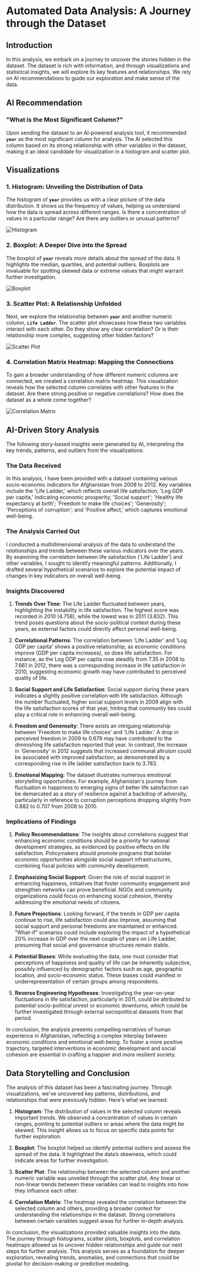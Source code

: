 # Automated Data Analysis: A Journey through the Dataset

## Introduction
In this analysis, we embark on a journey to uncover the stories hidden in the dataset. The dataset is rich with information, and through visualizations and statistical insights, we will explore its key features and relationships. We rely on AI recommendations to guide our exploration and make sense of the data.

## AI Recommendation
### "What is the Most Significant Column?"
Upon sending the dataset to an AI-powered analysis tool, it recommended **`year`** as the most significant column for analysis. The AI selected this column based on its strong relationship with other variables in the dataset, making it an ideal candidate for visualization in a histogram and scatter plot.

## Visualizations
### 1. Histogram: Unveiling the Distribution of Data
The histogram of **`year`** provides us with a clear picture of the data distribution. It shows us the frequency of values, helping us understand how the data is spread across different ranges. Is there a concentration of values in a particular range? Are there any outliers or unusual patterns?

![Histogram](histogram.png)

### 2. Boxplot: A Deeper Dive into the Spread
The boxplot of **`year`** reveals more details about the spread of the data. It highlights the median, quartiles, and potential outliers. Boxplots are invaluable for spotting skewed data or extreme values that might warrant further investigation.

![Boxplot](boxplot.png)

### 3. Scatter Plot: A Relationship Unfolded
Next, we explore the relationship between **`year`** and another numeric column, **`Life Ladder`**. The scatter plot showcases how these two variables interact with each other. Do they show any clear correlation? Or is their relationship more complex, suggesting other hidden factors?

![Scatter Plot](scatter_plot.png)

### 4. Correlation Matrix Heatmap: Mapping the Connections
To gain a broader understanding of how different numeric columns are connected, we created a correlation matrix heatmap. This visualization reveals how the selected column correlates with other features in the dataset. Are there strong positive or negative correlations? How does the dataset as a whole come together?

![Correlation Matrix](correlation_matrix.png)

## AI-Driven Story Analysis
The following story-based insights were generated by AI, interpreting the key trends, patterns, and outliers from the visualizations:

### The Data Received

In this analysis, I have been provided with a dataset containing various socio-economic indicators for Afghanistan from 2008 to 2012. Key variables include the 'Life Ladder,' which reflects overall life satisfaction; 'Log GDP per capita,' indicating economic prosperity; 'Social support'; 'Healthy life expectancy at birth'; 'Freedom to make life choices'; 'Generosity'; 'Perceptions of corruption'; and 'Positive affect,' which captures emotional well-being.

### The Analysis Carried Out

I conducted a multidimensional analysis of the data to understand the relationships and trends between these various indicators over the years. By examining the correlation between life satisfaction ('Life Ladder') and other variables, I sought to identify meaningful patterns. Additionally, I drafted several hypothetical scenarios to explore the potential impact of changes in key indicators on overall well-being.

### Insights Discovered

1. **Trends Over Time**: The Life Ladder fluctuated between years, highlighting the instability in life satisfaction. The highest score was recorded in 2010 (4.758), while the lowest was in 2011 (3.832). This trend poses questions about the socio-political context during these years, as external factors could directly affect personal well-being.

2. **Correlational Patterns**: The correlation between 'Life Ladder' and 'Log GDP per capita' shows a positive relationship; as economic conditions improve (GDP per capita increases), so does life satisfaction. For instance, as the Log GDP per capita rose steadily from 7.35 in 2008 to 7.661 in 2012, there was a corresponding increase in life satisfaction in 2010, suggesting economic growth may have contributed to perceived quality of life.

3. **Social Support and Life Satisfaction**: Social support during these years indicates a slightly positive correlation with life satisfaction. Although the number fluctuated, higher social support levels in 2009 align with the life satisfaction scores of that year, hinting that community ties could play a critical role in enhancing overall well-being.

4. **Freedom and Generosity**: There exists an intriguing relationship between 'Freedom to make life choices' and 'Life Ladder.' A drop in perceived freedom in 2009 to 0.679 may have contributed to the diminishing life satisfaction reported that year. In contrast, the increase in 'Generosity' in 2012 suggests that increased communal altruism could be associated with improved satisfaction, as demonstrated by a corresponding rise in life ladder satisfaction back to 3.783.

5. **Emotional Mapping**: The dataset illustrates numerous emotional storytelling opportunities. For example, Afghanistan's journey from fluctuation in happiness to emerging signs of better life satisfaction can be demarcated as a story of resilience against a backdrop of adversity, particularly in reference to corruption perceptions dropping slightly from 0.882 to 0.707 from 2008 to 2010.

### Implications of Findings

1. **Policy Recommendations**: The insights about correlations suggest that enhancing economic conditions should be a priority for national development strategies, as evidenced by positive effects on life satisfaction. Policymakers should promote programs that bolster economic opportunities alongside social support infrastructures, combining fiscal policies with community development.

2. **Emphasizing Social Support**: Given the role of social support in enhancing happiness, initiatives that foster community engagement and strengthen networks can prove beneficial. NGOs and community organizations could focus on enhancing social cohesion, thereby addressing the emotional needs of citizens.

3. **Future Projections**: Looking forward, if the trends in GDP per capita continue to rise, life satisfaction could also improve, assuming that social support and personal freedoms are maintained or enhanced. “What-if” scenarios could include exploring the impact of a hypothetical 20% increase in GDP over the next couple of years on Life Ladder, presuming that social and governance structures remain stable.

4. **Potential Biases**: While evaluating the data, one must consider that perceptions of happiness and quality of life can be inherently subjective, possibly influenced by demographic factors such as age, geographic location, and socio-economic status. These biases could manifest in underrepresentation of certain groups among respondents.

5. **Reverse Engineering Hypotheses**: Investigating the year-on-year fluctuations in life satisfaction, particularly in 2011, could be attributed to potential socio-political unrest or economic downturns, which could be further investigated through external sociopolitical datasets from that period.

In conclusion, the analysis presents compelling narratives of human experience in Afghanistan, reflecting a complex interplay between economic conditions and emotional well-being. To foster a more positive trajectory, targeted interventions in economic development and social cohesion are essential in crafting a happier and more resilient society.

## Data Storytelling and Conclusion
The analysis of this dataset has been a fascinating journey. Through visualizations, we've uncovered key patterns, distributions, and relationships that were previously hidden. Here's what we learned:

1. **Histogram**: The distribution of values in the selected column reveals important trends. We observed a concentration of values in certain ranges, pointing to potential outliers or areas where the data might be skewed. This insight allows us to focus on specific data points for further exploration.

2. **Boxplot**: The boxplot helped us identify potential outliers and assess the spread of the data. It highlighted the data’s skewness, which could indicate areas for further investigation.

3. **Scatter Plot**: The relationship between the selected column and another numeric variable was unveiled through the scatter plot. Any linear or non-linear trends between these variables can lead to insights into how they influence each other.

4. **Correlation Matrix**: The heatmap revealed the correlation between the selected column and others, providing a broader context for understanding the relationships in the dataset. Strong correlations between certain variables suggest areas for further in-depth analysis.

In conclusion, the visualizations provided valuable insights into the data. The journey through histograms, scatter plots, boxplots, and correlation heatmaps allowed us to uncover hidden relationships and guide our next steps for further analysis.
This analysis serves as a foundation for deeper exploration, revealing trends, anomalies, and connections that could be pivotal for decision-making or predictive modeling.
